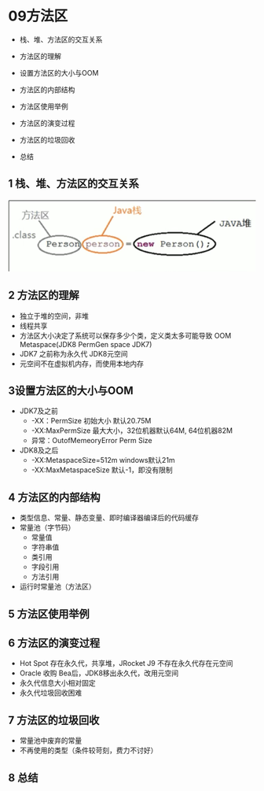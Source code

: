 # 09方法区

* 栈、堆、方法区的交互关系

* 方法区的理解

* 设置方法区的大小与OOM

* 方法区的内部结构

* 方法区使用举例

* 方法区的演变过程
* 方法区的垃圾回收
* 总结



## 1 栈、堆、方法区的交互关系

![image-20221113112541763](../atatch/image-20221113112541763.png)



## 2 方法区的理解

* 独立于堆的空间，非堆 
* 线程共享
* 方法区大小决定了系统可以保存多少个类，定义类太多可能导致 OOM Metaspace(JDK8  PermGen space JDK7)
* JDK7 之前称为永久代  JDK8元空间
* 元空间不在虚拟机内存，而使用本地内存



## 3设置方法区的大小与OOM

* JDK7及之前
  * -XX：PermSize 初始大小 默认20.75M
  * -XX:MaxPermSize 最大大小，32位机器默认64M, 64位机器82M
  * 异常：OutofMemeoryError Perm Size
* JDK8及之后
  * -XX:MetaspaceSize=512m  windows默认21m
  * -XX:MaxMetaspaceSize  默认-1，即没有限制

## 4 方法区的内部结构

* 类型信息、常量、静态变量、即时编译器编译后的代码缓存
* 常量池（字节码）
  * 常量值
  * 字符串值
  * 类引用
  * 字段引用
  * 方法引用
* 运行时常量池（方法区）

## 5 方法区使用举例



## 6 方法区的演变过程

* Hot Spot 存在永久代，共享堆，JRocket J9 不存在永久代存在元空间
* Oracle 收购 Bea后，JDK8移出永久代，改用元空间
* 永久代信息大小相对固定
* 永久代垃圾回收困难

## 7 方法区的垃圾回收

* 常量池中废弃的常量
* 不再使用的类型（条件较苛刻，费力不讨好）

## 8 总结